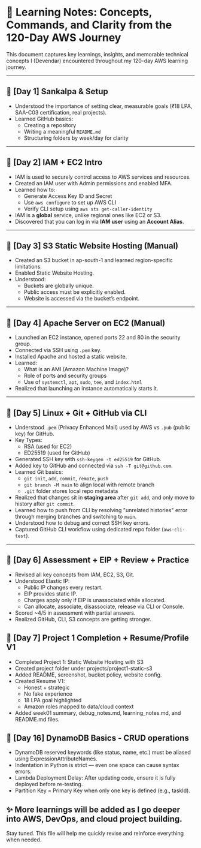 # 📘 Learning Notes: Concepts, Commands, and Clarity from the 120-Day AWS Journey

This document captures key learnings, insights, and memorable technical concepts I (Devendar) encountered throughout my 120-day AWS learning journey.

---

## 📅 [Day 1] Sankalpa & Setup

- Understood the importance of setting clear, measurable goals (₹18 LPA, SAA-C03 certification, real projects).
- Learned GitHub basics:
  - Creating a repository
  - Writing a meaningful `README.md`
  - Structuring folders by week/day for clarity

---

## 📅 [Day 2] IAM + EC2 Intro

- IAM is used to securely control access to AWS services and resources.
- Created an IAM user with Admin permissions and enabled MFA.
- Learned how to:
  - Generate Access Key ID and Secret
  - Use `aws configure` to set up AWS CLI
  - Verify CLI setup using `aws sts get-caller-identity`
- IAM is a **global** service, unlike regional ones like EC2 or S3.
- Discovered that you can log in via **IAM user** using an **Account Alias**.

---

## 📅 [Day 3] S3 Static Website Hosting (Manual)

- Created an S3 bucket in ap-south-1 and learned region-specific limitations.
- Enabled Static Website Hosting.
- Understood:
  - Buckets are globally unique.
  - Public access must be explicitly enabled.
  - Website is accessed via the bucket’s endpoint.

---

## 📅 [Day 4] Apache Server on EC2 (Manual)

- Launched an EC2 instance, opened ports 22 and 80 in the security group.
- Connected via SSH using `.pem` key.
- Installed Apache and hosted a static website.
- Learned:
  - What is an AMI (Amazon Machine Image)?
  - Role of ports and security groups
  - Use of `systemctl`, `apt`, `sudo`, `tee`, and `index.html`
- Realized that launching an instance automatically starts it.

---

## 📅 [Day 5] Linux + Git + GitHub via CLI

- Understood `.pem` (Privacy Enhanced Mail) used by AWS vs `.pub` (public key) for GitHub.
- Key Types:
  - RSA (used for EC2)
  - ED25519 (used for GitHub)
- Generated SSH key with `ssh-keygen -t ed25519` for GitHub.
- Added key to GitHub and connected via `ssh -T git@github.com`.
- Learned Git basics:
  - `git init`, `add`, `commit`, `remote`, `push`
  - `git branch -M main` to align local with remote branch
  - `.git` folder stores local repo metadata
- Realized that changes sit in **staging area** after `git add`, and only move to history after `git commit`.
- Learned how to push from CLI by resolving "unrelated histories" error through merging branches and switching to `main`.
- Understood how to debug and correct SSH key errors.
- Captured GitHub CLI workflow using dedicated repo folder (`aws-cli-test`).

---

## 📅 [Day 6] Assessment + EIP + Review + Practice

- Revised all key concepts from IAM, EC2, S3, Git.
- Understood Elastic IP:
  - Public IP changes every restart.
  - EIP provides static IP.
  - Charges apply only if EIP is unassociated while allocated.
  - Can allocate, associate, disassociate, release via CLI or Console.
- Scored ~4/5 in assessment with partial answers.
- Realized GitHub, CLI, S3 concepts are getting stronger.

## 📅 [Day 7] Project 1 Completion + Resume/Profile V1

- Completed Project 1: Static Website Hosting with S3
- Created project folder under projects/project1-static-s3
- Added README, screenshot, bucket policy, website config.
- Created Resume V1:
  - Honest + strategic
  - No fake experience
  - 18 LPA goal highlighted
  - Amazon roles mapped to data/cloud context
- Added week01 summary, debug_notes.md, learning_notes.md, and README.md files.


## 📅 [Day 16] DynamoDB Basics - CRUD operations
- DynamoDB reserved keywords (like status, name, etc.) must be aliased using ExpressionAttributeNames.
- Indentation in Python is strict — even one space can cause syntax errors.
- Lambda Deployment Delay: After updating code, ensure it is fully deployed before re-testing.
- Partition Key = Primary Key when only one key is defined (e.g., taskId).

## ✨ More learnings will be added as I go deeper into AWS, DevOps, and cloud project building.

Stay tuned. This file will help me quickly revise and reinforce everything when needed.
